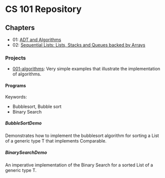 # CS 101 Repository

## Chapters
* 01: [ADT and Algorithms](../../01-adt-and-algorithms/README.md)
* 02: [Sequential Lists: Lists, Stacks and Queues backed by Arrays](../../02-sequential-lists/README.md)

### Projects
* [001-algorithms](README.md): Very simple examples that illustrate the implementation of algorithms.

#### Programs

Keywords:
+ Bubblesort, Bubble sort
+ Binary Search

##### BubbleSortDemo
Demonstrates how to implement the bubblesort algorithm for sorting a List of a generic type T that implements Comparable.
			
##### BinarySearchDemo
An imperative implementation of the Binary Search for a sorted List of a generic type T.
